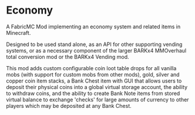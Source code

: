 # Economy
A FabricMC Mod implementing an economy system and related items in Minecraft.

Designed to be used stand alone, as an API for other supporting vending systems, or as a necessary component of the larger BARKx4 MMOverhaul total conversion mod or the BARKx4 Vending mod.

This mod adds custom configurable coin loot table drops for all vanilla mobs (with support for custom mobs from other mods), gold, silver and copper coin item stacks, a Bank Chest item with GUI that allows users to deposit their physical coins into a global virtual storage account, the ability to withdraw coins, and the ability to create Bank Note items from stored virtual balance to exchange 'checks' for large amounts of currency to other players which may be deposited at any Bank Chest.